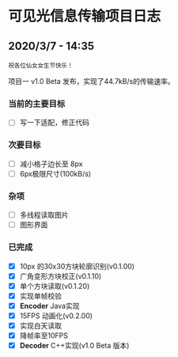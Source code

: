 # 可见光信息传输项目日志
## 2020/3/7 - 14:35
```
祝各位仙女女生节快乐！
```
项目一 v1.0 Beta 发布，实现了44.7kB/s的传输速率。
### 当前的主要目标
- [ ] 写一下适配，修正代码
### 次要目标
- [ ] 减小格子边长至 8px
- [ ] 6px极限尺寸(100kB/s)
### 杂项
- [ ] 多线程读取图片
- [ ] 图形界面
### 已完成
- [x] 10px 的30x30方块轮廓识别(v0.1.00)
- [x] 广角变形方块校正(v0.1.10)
- [x] 单个方块读取(v0.1.20)
- [x] 实现单帧校验
- [x] **Encoder** Java实现
- [x] 15FPS 动画化(v0.2.00)
- [x] 实现白天读取
- [x] 降帧率至10FPS
- [x] **Decoder** C++实现(v1.0 Beta 版本)